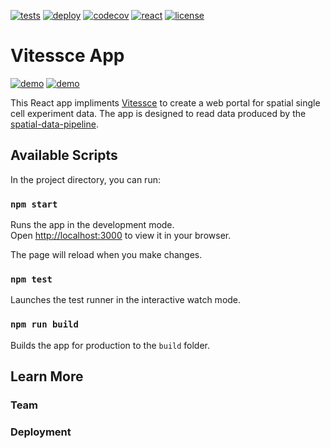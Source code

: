 [![tests](https://github.com/haniffalab/vitessce-app/actions/workflows/tests.yml/badge.svg)](https://github.com/haniffalab/vitessce-app/actions/workflows/tests.yml)
[![deploy](https://github.com/haniffalab/vitessce-app/actions/workflows/deploy.yml/badge.svg)](https://github.com/haniffalab/vitessce-app/actions/workflows/deploy.yml)
[![codecov](https://codecov.io/gh/haniffalab/vitessce-app/branch/main/graph/badge.svg?token=ZT374N3LC3)](https://codecov.io/gh/haniffalab/vitessce-app)
[![react](https://img.shields.io/badge/react-16-blue)](https://reactjs.org)
[![license](https://img.shields.io/badge/license-MIT-green)](LICENSE)

# Vitessce App

[![demo](https://img.shields.io/badge/demo-latest-blue)](https://vitessce-app.cog.sanger.ac.uk/latest/index.html)
[![demo](https://img.shields.io/badge/demo-dev-blue)](https://vitessce-app.cog.sanger.ac.uk/dev/index.html)

This React app impliments [Vitessce](https://github.com/vitessce/vitessce) to create a web portal for spatial single cell experiment data. The app is designed to read data produced by the [spatial-data-pipeline](https://github.com/haniffalab/sci-spatial-data). 

## Available Scripts

In the project directory, you can run:

### `npm start`

Runs the app in the development mode.\
Open [http://localhost:3000](http://localhost:3000) to view it in your browser.

The page will reload when you make changes.

### `npm test`

Launches the test runner in the interactive watch mode.

### `npm run build`

Builds the app for production to the `build` folder.

## Learn More

### Team

### Deployment
